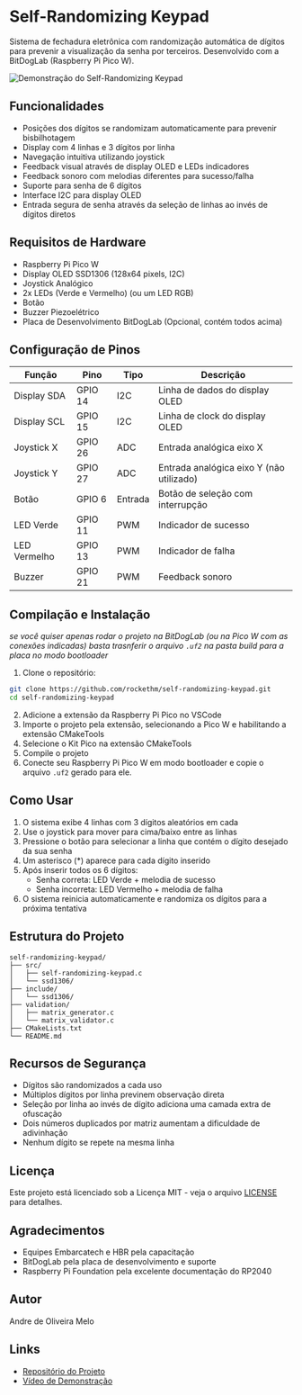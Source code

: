 # Self-Randomizing Keypad

Sistema de fechadura eletrônica com randomização automática de dígitos para prevenir a visualização da senha por terceiros. Desenvolvido com a BitDogLab (Raspberry Pi Pico W).

![Demonstração do Self-Randomizing Keypad](https://github.com/rockethm/self-randomizing-keypad/raw/main/assets/demo.gif)

## Funcionalidades

- Posições dos dígitos se randomizam automaticamente para prevenir bisbilhotagem
- Display com 4 linhas e 3 dígitos por linha
- Navegação intuitiva utilizando joystick
- Feedback visual através de display OLED e LEDs indicadores
- Feedback sonoro com melodias diferentes para sucesso/falha
- Suporte para senha de 6 dígitos
- Interface I2C para display OLED
- Entrada segura de senha através da seleção de linhas ao invés de dígitos diretos

## Requisitos de Hardware

- Raspberry Pi Pico W
- Display OLED SSD1306 (128x64 pixels, I2C)
- Joystick Analógico
- 2x LEDs (Verde e Vermelho) (ou um LED RGB)
- Botão
- Buzzer Piezoelétrico
- Placa de Desenvolvimento BitDogLab (Opcional, contém todos acima)

## Configuração de Pinos

| Função | Pino | Tipo | Descrição |
|--------|------|------|-----------|
| Display SDA | GPIO 14 | I2C | Linha de dados do display OLED |
| Display SCL | GPIO 15 | I2C | Linha de clock do display OLED |
| Joystick X | GPIO 26 | ADC | Entrada analógica eixo X |
| Joystick Y | GPIO 27 | ADC | Entrada analógica eixo Y (não utilizado) |
| Botão | GPIO 6 | Entrada | Botão de seleção com interrupção |
| LED Verde | GPIO 11 | PWM | Indicador de sucesso |
| LED Vermelho | GPIO 13 | PWM | Indicador de falha |
| Buzzer | GPIO 21 | PWM | Feedback sonoro |

## Compilação e Instalação
*se você quiser apenas rodar o projeto na BitDogLab (ou na Pico W com as conexões indicadas) basta trasnferir o arquivo `.uf2` na pasta build para a placa no modo bootloader*

1. Clone o repositório:
```bash
git clone https://github.com/rockethm/self-randomizing-keypad.git
cd self-randomizing-keypad
```
2. Adicione a extensão da Raspberry Pi Pico no VSCode
3. Importe o projeto pela extensão, selecionando a Pico W e habilitando a extensão CMakeTools
4. Selecione o Kit Pico na extensão CMakeTools
5. Compile o projeto
6. Conecte seu Raspberry Pi Pico W em modo bootloader e copie o arquivo `.uf2` gerado para ele.

## Como Usar

1. O sistema exibe 4 linhas com 3 dígitos aleatórios em cada
2. Use o joystick para mover para cima/baixo entre as linhas
3. Pressione o botão para selecionar a linha que contém o dígito desejado da sua senha
4. Um asterisco (*) aparece para cada dígito inserido
5. Após inserir todos os 6 dígitos:
   - Senha correta: LED Verde + melodia de sucesso
   - Senha incorreta: LED Vermelho + melodia de falha
6. O sistema reinicia automaticamente e randomiza os dígitos para a próxima tentativa

## Estrutura do Projeto

```
self-randomizing-keypad/
├── src/
│   ├── self-randomizing-keypad.c
│   └── ssd1306/
├── include/
│   └── ssd1306/
├── validation/
│   ├── matrix_generator.c
│   └── matrix_validator.c
├── CMakeLists.txt
└── README.md
```

## Recursos de Segurança

- Dígitos são randomizados a cada uso
- Múltiplos dígitos por linha previnem observação direta
- Seleção por linha ao invés de dígito adiciona uma camada extra de ofuscação
- Dois números duplicados por matriz aumentam a dificuldade de adivinhação
- Nenhum dígito se repete na mesma linha

## Licença

Este projeto está licenciado sob a Licença MIT - veja o arquivo [LICENSE](LICENSE) para detalhes.

## Agradecimentos

- Equipes Embarcatech e HBR pela capacitação
- BitDogLab pela placa de desenvolvimento e suporte
- Raspberry Pi Foundation pela excelente documentação do RP2040

## Autor

Andre de Oliveira Melo

## Links

- [Repositório do Projeto](https://github.com/rockethm/self-randomizing-keypad)
- [Vídeo de Demonstração](https://youtu.be/u4Ev4Xev3Qc?si=ciYzQw0AWk5lCFQp)
